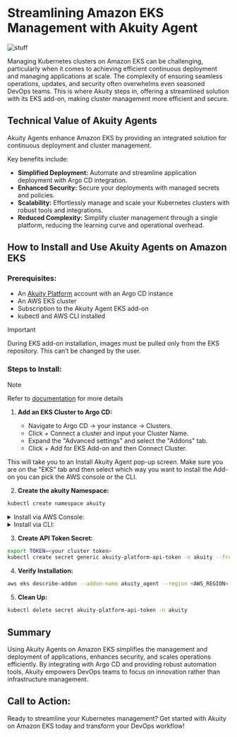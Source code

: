 # Streamlining Amazon EKS Management with Akuity Agent

<img src="https://i.ytimg.com/vi/PJTEDKOyAxo/hqdefault.jpg" alt="stuff">

Managing Kubernetes clusters on Amazon EKS can be challenging, particularly when it comes to achieving efficient continuous deployment and managing applications at scale. The complexity of ensuring seamless operations, updates, and security often overwhelms even seasoned DevOps teams. This is where Akuity steps in, offering a streamlined solution with its EKS add-on, making cluster management more efficient and secure.

## Technical Value of Akuity Agents

Akuity Agents enhance Amazon EKS by providing an integrated solution for continuous deployment and cluster management.

Key benefits include:

- **Simplified Deployment:** Automate and streamline application deployment with Argo CD integration.
- **Enhanced Security:** Secure your deployments with managed secrets and policies.
- **Scalability:** Effortlessly manage and scale your Kubernetes clusters with robust tools and integrations.
- **Reduced Complexity:** Simplify cluster management through a single platform, reducing the learning curve and operational overhead.

## How to Install and Use Akuity Agents on Amazon EKS


### Prerequisites:

- An [Akuity Platform](https://akuity.cloud/) account with an Argo CD instance
- An AWS EKS cluster
- Subscription to the Akuity Agent EKS add-on
- kubectl and AWS CLI installed

> [!IMPORTANT]
> During EKS add-on installation, images must be pulled only from the EKS repository. This can’t be changed by the user.

### Steps to Install:

> [!NOTE]
> Refer to [documentation](https://docs.akuity.io/tutorials/eks-addon-agent-install/#create-the-akuity-namespace) for more details

1. **Add an EKS Cluster to Argo CD:**

   - Navigate to Argo CD → your instance → Clusters.
   - Click + Connect a cluster and input your Cluster Name.
   - Expand the "Advanced settings" and select the "Addons" tab.
   - Click + Add for EKS Add-on and then Connect Cluster.

This will take you to an Install Akuity Agent pop-up screen. Make sure you are on the "EKS" tab and then select which way you want to install the Add-on you can pick the AWS console or the CLI.

2. **Create the akuity Namespace:**

 ```bash
kubectl create namespace akuity
```



<details>
<summary>
Install via AWS Console:
</summary>
<br>

   - Go to the EKS cluster in the AWS console.
   - Navigate to the add-ons tab and select Get more add-ons.
   - Find and select Akuity Agent and follow the prompts to complete the installation.

<img src="https://docs.akuity.io/assets/images/eks_addon_aws_console_1-5dac538e669b7f23b40202855ba3e827.png" alt="stuff">

- Go to the Akuity Platform's Cluster page and copy the JSON from Step 1.

<img src="https://docs.akuity.io/assets/images/eks_addon_akp_cluster_add_2-74b8813acb4073b39bcf69662ff6d8ef.png" alt="stuff">

- It will look something like this.

```json
{
  "akpUrl": "https://akuity.cloud/api/v1/orgs/yx8wvj7x/argocd/instances/ssvo50jge/clusters/923arp4j/manifests"
}
```

- Select the latest version
- Expand the "Optional configuration settings"
- Copy the JSON from above into the "Configuration values" box
- Select the "Override" radio button and then hit "Next"

<img src="https://docs.akuity.io/assets/images/eks_addon_aws_console_2-e012464519cca01567dc3506b58faa61.png" alt="stuff">

- If everything looks good, click the "Create" button.

<img src="https://docs.akuity.io/assets/images/eks_addon_aws_console_3-f9a0e02b56f74f8e0e76db8bb715cab7.png" alt="stuff">

</details>

<details>
<summary>
Install via CLI:
</summary>
<br>

- **Install the Akuity Agent add-on** - In the Install Akuity Agent pop-up screen, enter the name of your EKS cluster
- click "Copy to Clipboard" on step 2.

<img src="https://docs.akuity.io/assets/images/eks_addon_akp_cluster_add_3-6176f1feefb71fe66c84c496660262db.png" alt="stuff">

- Paste the copied command into your terminal and run it to apply the agent manifest.

It will look something like this

```bash
export AKP_API_URL="<The URL you got from AKP>"
aws eks create-addon --cluster-name my-cluster --addon-name akuity_agent \
   --configuration-values "{\"akpUrl\":\"$AKP_API_URL\"}" --resolve-conflicts OVERWRITE
```

</details>


3. **Create API Token Secret:**


```bash
export TOKEN=<your cluster token>
kubectl create secret generic akuity-platform-api-token -n akuity --from-literal=AKP_TOKEN="$TOKEN"
```

4. **Verify Installation:**


```bash
aws eks describe-addon --addon-name akuity_agent --region <AWS_REGION> --cluster-name <CLUSTER_NAME>
```

5. **Clean Up:**

```bash
kubectl delete secret akuity-platform-api-token -n akuity
```

## Summary
Using Akuity Agents on Amazon EKS simplifies the management and deployment of applications, enhances security, and scales operations efficiently. By integrating with Argo CD and providing robust automation tools, Akuity empowers DevOps teams to focus on innovation rather than infrastructure management.

## Call to Action:

Ready to streamline your Kubernetes management? Get started with Akuity on Amazon EKS today and transform your DevOps workflow!
